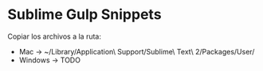 Sublime Gulp Snippets
=====================

Copiar los archivos a la ruta:

  - Mac -> ~/Library/Application\ Support/Sublime\ Text\ 2/Packages/User/
  - Windows -> TODO
